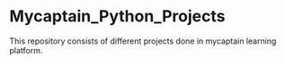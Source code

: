 # Mycaptain_Python_Projects
This repository consists of different projects done in mycaptain learning platform.
